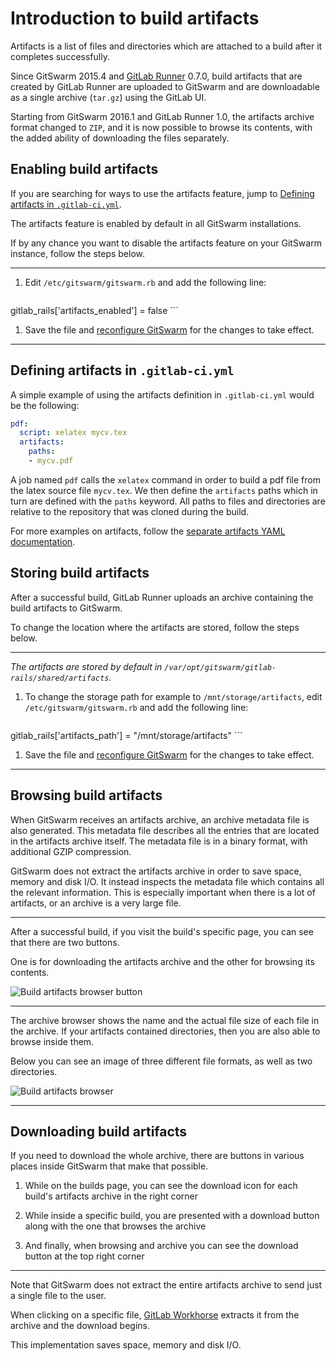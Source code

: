 # Introduction to build artifacts

Artifacts is a list of files and directories which are attached to a build
after it completes successfully.

Since GitSwarm 2015.4 and [GitLab Runner] 0.7.0, build artifacts that are
created by GitLab Runner are uploaded to GitSwarm and are downloadable as a
single archive (`tar.gz`) using the GitLab UI.

Starting from GitSwarm 2016.1 and GitLab Runner 1.0, the artifacts archive
format changed to `ZIP`, and it is now possible to browse its contents,
with the added ability of downloading the files separately.

## Enabling build artifacts

If you are searching for ways to use the artifacts feature, jump to
[Defining artifacts in
`.gitlab-ci.yml`](#defining-artifacts-in-gitlab-ciyml).

The artifacts feature is enabled by default in all GitSwarm installations.

If by any chance you want to disable the artifacts feature on your GitSwarm
instance, follow the steps below.

---

1.  Edit `/etc/gitswarm/gitswarm.rb` and add the following line:

    ```ruby
gitlab_rails['artifacts_enabled'] = false
    ```

1. Save the file and [reconfigure GitSwarm] for the changes to take effect.

---

## Defining artifacts in `.gitlab-ci.yml`

A simple example of using the artifacts definition in `.gitlab-ci.yml`
would be the following:

```yaml
pdf:
  script: xelatex mycv.tex
  artifacts:
    paths:
    - mycv.pdf
```

A job named `pdf` calls the `xelatex` command in order to build a pdf file
from the latex source file `mycv.tex`. We then define the `artifacts` paths
which in turn are defined with the `paths` keyword. All paths to files and
directories are relative to the repository that was cloned during the
build.

For more examples on artifacts, follow the
[separate artifacts YAML documentation](../yaml/README.md#artifacts).

## Storing build artifacts

After a successful build, GitLab Runner uploads an archive containing the
build artifacts to GitSwarm.

To change the location where the artifacts are stored, follow the steps
below.

---

_The artifacts are stored by default in
`/var/opt/gitswarm/gitlab-rails/shared/artifacts`._

1.  To change the storage path for example to `/mnt/storage/artifacts`,
    edit `/etc/gitswarm/gitswarm.rb` and add the following line:

    ```ruby
gitlab_rails['artifacts_path'] = "/mnt/storage/artifacts"
    ```

1. Save the file and [reconfigure GitSwarm] for the changes to take effect.

---

## Browsing build artifacts

When GitSwarm receives an artifacts archive, an archive metadata file is
also generated. This metadata file describes all the entries that are
located in the artifacts archive itself. The metadata file is in a binary
format, with additional GZIP compression.

GitSwarm does not extract the artifacts archive in order to save space,
memory and disk I/O. It instead inspects the metadata file which contains
all the relevant information. This is especially important when there is a
lot of artifacts, or an archive is a very large file.

---

After a successful build, if you visit the build's specific page, you can
see that there are two buttons.

One is for downloading the artifacts archive and the other for browsing its
contents.

![Build artifacts browser button](img/build_artifacts_browser_button.png)

---

The archive browser shows the name and the actual file size of each file in
the archive. If your artifacts contained directories, then you are also
able to browse inside them.

Below you can see an image of three different file formats, as well as two
directories.

![Build artifacts browser](img/build_artifacts_browser.png)

---

## Downloading build artifacts

If you need to download the whole archive, there are buttons in various
places inside GitSwarm that make that possible.

1. While on the builds page, you can see the download icon for each build's
   artifacts archive in the right corner

1. While inside a specific build, you are presented with a download button
   along with the one that browses the archive

1. And finally, when browsing and archive you can see the download button
   at the top right corner

---

Note that GitSwarm does not extract the entire artifacts archive to send
just a single file to the user.

When clicking on a specific file, [GitLab Workhorse] extracts it from the
archive and the download begins.

This implementation saves space, memory and disk I/O.

[gitlab runner]: https://gitlab.com/gitlab-org/gitlab-ci-multi-runner "GitLab Runner repository"
[reconfigure GitSwarm]: ../../administration/restart_gitlab.md "How to restart GitLab documentation"
[restart gitlab]: ../../administration/restart_gitlab.md "How to restart GitLab documentation"
[gitlab workhorse]: https://gitlab.com/gitlab-org/gitlab-workhorse "GitLab Workhorse repository"
